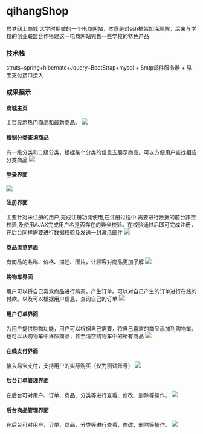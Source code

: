 # qihangShop
启梦网上商城
大学时期做的一个电商网站，本意是对ssh框架加深理解，后来与学校的创业联盟合作搭建这一电商网站兜售一些学校的特色产品

### 技术栈
struts+spring+hibernate+Jquery+BootStrap+mysql + Smtp邮件服务器 + 易宝支付接口接入

### 成果展示

#### 商城主页
主页显示热门商品和最新商品。
![](https://raw.githubusercontent.com/butyfrombupt/qihangShop/master/pictures/%E5%9B%BE%E7%89%871.png)

#### 根据分类查询商品
有一级分类和二级分类，根据某个分类的信息去展示商品。可以方便用户查找相应分类商品
![](https://raw.githubusercontent.com/butyfrombupt/qihangShop/master/pictures/%E5%9B%BE%E7%89%872.png)

#### 登录界面
![](https://raw.githubusercontent.com/butyfrombupt/qihangShop/master/pictures/%E5%9B%BE%E7%89%873.png)

#### 注册界面
主要针对未注册的用户,完成注册功能使用,在注册过程中,需要进行数据的前台非空校验,及使用AJAX完成用户名是否存在的异步校验。在校验通过后即可完成注册，在后台同样需要进行数据校验及发送一封激活邮件
![](https://raw.githubusercontent.com/butyfrombupt/qihangShop/master/pictures/%E5%9B%BE%E7%89%874.png)

#### 商品浏览界面
有商品的名称、价格、描述、图片，让顾客对商品更加了解
![](https://raw.githubusercontent.com/butyfrombupt/qihangShop/master/pictures/%E5%9B%BE%E7%89%875.png)

#### 购物车界面
用户可以将自己喜欢商品进行购买，产生订单。可以对自己产生的订单进行在线的付款。以及可以根据用户信息，查询自己的订单
![](https://raw.githubusercontent.com/butyfrombupt/qihangShop/master/pictures/%E5%9B%BE%E7%89%876.png)

#### 用户订单界面
为用户提供购物功能，用户可以根据自己需要，将自己喜欢的商品添加到购物车，也可以从购物车中移除商品，甚至清空购物车中的所有商品
![](https://raw.githubusercontent.com/butyfrombupt/qihangShop/master/pictures/%E5%9B%BE%E7%89%877.png)

#### 在线支付界面
接入易宝支付，支持用户的实际购买（仅为测试账号）
![](https://raw.githubusercontent.com/butyfrombupt/qihangShop/master/pictures/%E5%9B%BE%E7%89%878.png)

#### 后台订单管理界面
在后台可对用户、订单、商品、分类等进行查看、修改、删除等操作。
![](https://raw.githubusercontent.com/butyfrombupt/qihangShop/master/pictures/%E5%9B%BE%E7%89%879.png)

#### 后台商品管理界面
在后台可对用户、订单、商品、分类等进行查看、修改、删除等操作。
![](https://raw.githubusercontent.com/butyfrombupt/qihangShop/master/pictures/%E5%9B%BE%E7%89%8710.png)

